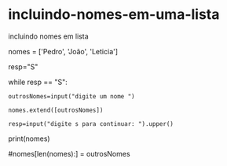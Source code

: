 # incluindo-nomes-em-uma-lista
incluindo nomes em lista

nomes = ['Pedro', 'João', 'Leticia']

resp="S"

while resp == "S":

    outrosNomes=input("digite um nome ")
    
    nomes.extend([outrosNomes])
    
    resp=input("digite s para continuar: ").upper()

print(nomes)

#nomes[len(nomes):] = outrosNomes
